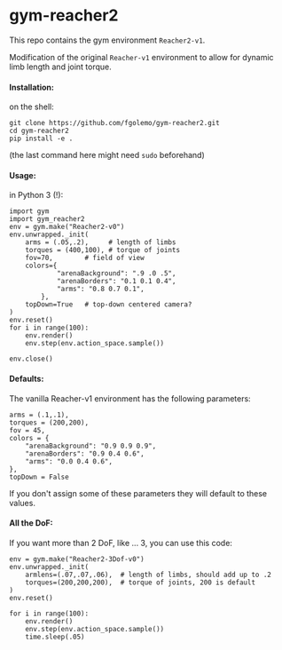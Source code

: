 # gym-reacher2

This repo contains the gym environment `Reacher2-v1`.

Modification of the original `Reacher-v1` environment to allow for dynamic limb length and joint torque.

#### Installation:

on the shell:

    git clone https://github.com/fgolemo/gym-reacher2.git
    cd gym-reacher2
    pip install -e .
(the last command here might need `sudo` beforehand)
    
#### Usage:

in Python 3 (!):

    import gym
    import gym_reacher2   
    env = gym.make("Reacher2-v0")
    env.unwrapped._init(
        arms = (.05,.2),     # length of limbs
        torques = (400,100), # torque of joints
        fov=70,        # field of view
        colors={
                "arenaBackground": ".9 .0 .5",
                "arenaBorders": "0.1 0.1 0.4",
                "arms": "0.8 0.7 0.1",
            },
        topDown=True   # top-down centered camera?
    )
    env.reset()   
    for i in range(100):
        env.render()
        env.step(env.action_space.sample())
    
    env.close()


#### Defaults:

The vanilla Reacher-v1 environment has the following parameters:

    arms = (.1,.1),
    torques = (200,200),
    fov = 45,
    colors = {
        "arenaBackground": "0.9 0.9 0.9",
        "arenaBorders": "0.9 0.4 0.6",
        "arms": "0.0 0.4 0.6",
    },
    topDown = False
    

If you don't assign some of these parameters they will default to these values.

#### All the DoF:

If you want more than 2 DoF, like ... 3, you can use this code:

    env = gym.make("Reacher2-3Dof-v0")
    env.unwrapped._init(
        armlens=(.07,.07,.06),  # length of limbs, should add up to .2
        torques=(200,200,200),  # torque of joints, 200 is default
    )
    env.reset()

    for i in range(100):
        env.render()
        env.step(env.action_space.sample())
        time.sleep(.05)

